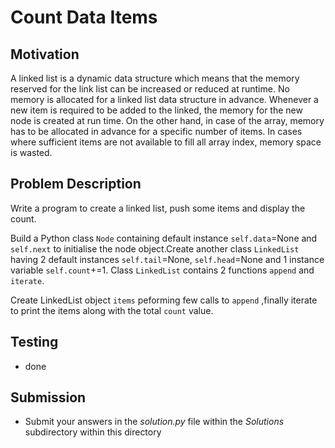 #  Count Data Items

## Motivation
A linked list is a dynamic data structure which means that the memory reserved for the link list can be increased or reduced at runtime. No memory is allocated for a linked list data structure in advance. Whenever a new item is required to be added to the linked, the memory for the new node is created at run time. On the other hand, in case of the array, memory has to be allocated in advance for a specific number of items. In cases where sufficient items are not available to fill all array index, memory space is wasted.

## Problem Description
Write a program to create a linked list, push some items and display the count. 

Build a Python class `Node` containing default instance `self.data`=None  and `self.next` to initialise the node object.Create another class `LinkedList` having 2 default instances `self.tail`=None, `self.head`=None and 1 instance variable `self.count`+=1.
Class `LinkedList` contains 2 functions  `append` and `iterate`.

Create LinkedList object `items` peforming few calls to `append` ,finally iterate to print the items along with the total `count` value. 


## Testing
* done

## Submission
* Submit your answers in the *solution.py* file within the *Solutions* subdirectory within this directory
